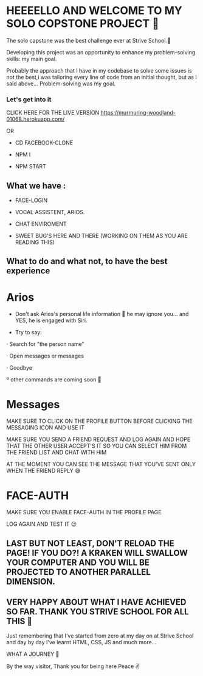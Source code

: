 # HEEEELLO AND WELCOME TO MY SOLO COPSTONE PROJECT 🚀

The solo capstone was the best challenge ever at Strive School.🤩

Developing this project was an opportunity to enhance my problem-solving skills: my main goal.

Probably the approach that I have in my codebase to solve some issues is not the best,i was tailoring every line of code from an initial thought, but as I said above... Problem-solving was my goal.

### Let's get into it

CLICK HERE FOR THE LIVE VERSION https://murmuring-woodland-01068.herokuapp.com/

OR

- CD FACEBOOK-CLONE

- NPM I

- NPM START

## What we have :

- FACE-LOGIN

- VOCAL ASSISTENT, ARIOS.

- CHAT ENVIROMENT

- SWEET BUG'S HERE AND THERE (WORKING ON THEM AS YOU ARE READING THIS)

## What to do and what not,  to have the best experience

# Arios

- Don't ask Arios's personal life information 🤣 he may ignore you... and YES, he is engaged with Siri.

- Try to say:

· Search for "the person name"

· Open messages or messages

· Goodbye

º other commands are coming soon 💪

# Messages

MAKE SURE TO CLICK ON THE PROFILE BUTTON BEFORE CLICKING THE MESSAGING ICON AND USE IT

MAKE SURE YOU SEND A FRIEND REQUEST AND LOG AGAIN AND HOPE THAT THE OTHER USER ACCEPT'S IT SO YOU CAN SELECT HIM FROM THE FRIEND LIST AND CHAT WITH HIM

AT THE MOMENT YOU CAN SEE THE MESSAGE THAT YOU'VE SENT ONLY WHEN THE FRIEND REPLY 😅

# FACE-AUTH

MAKE SURE YOU ENABLE FACE-AUTH IN THE PROFILE PAGE

LOG AGAIN AND TEST IT 😉

## LAST BUT NOT LEAST,  DON'T RELOAD THE PAGE! IF YOU DO?! A KRAKEN WILL SWALLOW YOUR COMPUTER AND YOU WILL BE PROJECTED TO ANOTHER PARALLEL DIMENSION.


## VERY HAPPY ABOUT WHAT I HAVE ACHIEVED SO FAR. THANK YOU STRIVE SCHOOL FOR ALL THIS 🤩

Just remembering that I've started from zero at my day on at Strive School and day by day I've learnt HTML, CSS, JS and much more...

WHAT A JOURNEY 🥵

By the way visitor, 
Thank you for being here
Peace ✌️
